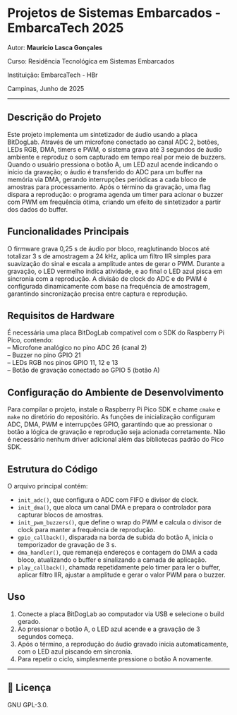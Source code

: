 
# Projetos de Sistemas Embarcados - EmbarcaTech 2025

Autor: **Mauricio Lasca Gonçales**

Curso: Residência Tecnológica em Sistemas Embarcados

Instituição: EmbarcaTech - HBr

Campinas, Junho de 2025

---

## Descrição do Projeto  
Este projeto implementa um sintetizador de áudio usando a placa BitDogLab. Através de um microfone conectado ao canal ADC 2, botões, LEDs RGB, DMA, timers e PWM, o sistema grava até 3 segundos de áudio ambiente e reproduz o som capturado em tempo real por meio de buzzers. Quando o usuário pressiona o botão A, um LED azul acende indicando o início da gravação; o áudio é transferido do ADC para um buffer na memória via DMA, gerando interrupções periódicas a cada bloco de amostras para processamento. Após o término da gravação, uma flag dispara a reprodução: o programa agenda um timer para acionar o buzzer com PWM em frequência ótima, criando um efeito de sintetizador a partir dos dados do buffer.

## Funcionalidades Principais  
O firmware grava 0,25 s de áudio por bloco, reaglutinando blocos até totalizar 3 s de amostragem a 24 kHz, aplica um filtro IIR simples para suavização do sinal e escala a amplitude antes de gerar o PWM. Durante a gravação, o LED vermelho indica atividade, e ao final o LED azul pisca em sincronia com a reprodução. A divisão de clock do ADC e do PWM é configurada dinamicamente com base na frequência de amostragem, garantindo sincronização precisa entre captura e reprodução.

## Requisitos de Hardware  
É necessária uma placa BitDogLab compatível com o SDK do Raspberry Pi Pico, contendo:  
– Microfone analógico no pino ADC 26 (canal 2)  
– Buzzer no pino GPIO 21  
– LEDs RGB nos pinos GPIO 11, 12 e 13  
– Botão de gravação conectado ao GPIO 5 (botão A)  

## Configuração do Ambiente de Desenvolvimento  
Para compilar o projeto, instale o Raspberry Pi Pico SDK e chame `cmake` e `make` no diretório do repositório. As funções de inicialização configuram ADC, DMA, PWM e interrupções GPIO, garantindo que ao pressionar o botão a lógica de gravação e reprodução seja acionada corretamente. Não é necessário nenhum driver adicional além das bibliotecas padrão do Pico SDK.

## Estrutura do Código  
O arquivo principal contém:  
- `init_adc()`, que configura o ADC com FIFO e divisor de clock.  
- `init_dma()`, que aloca um canal DMA e prepara o controlador para capturar blocos de amostras.  
- `init_pwm_buzzers()`, que define o wrap do PWM e calcula o divisor de clock para manter a frequência de reprodução.  
- `gpio_callback()`, disparada na borda de subida do botão A, inicia o temporizador de gravação de 3 s.  
- `dma_handler()`, que remaneja endereços e contagem do DMA a cada bloco, atualizando o buffer e sinalizando a camada de aplicação.  
- `play_callback()`, chamada repetidamente pelo timer para ler o buffer, aplicar filtro IIR, ajustar a amplitude e gerar o valor PWM para o buzzer.

## Uso  
1. Conecte a placa BitDogLab ao computador via USB e selecione o build gerado.  
2. Ao pressionar o botão A, o LED azul acende e a gravação de 3 segundos começa.  
3. Após o término, a reprodução do áudio gravado inicia automaticamente, com o LED azul piscando em sincronia.  
4. Para repetir o ciclo, simplesmente pressione o botão A novamente.

---

## 📜 Licença
GNU GPL-3.0.

